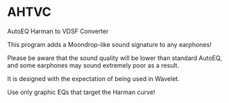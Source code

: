 # AHTVC
AutoEQ Harman to VDSF Converter

This program adds a Moondrop-like sound signature to any earphones!

Please be aware that the sound quality will be lower than standard AutoEQ, and some earphones may sound extremely poor as a result.

It is designed with the expectation of being used in Wavelet.

Use only graphic EQs that target the Harman curve!
